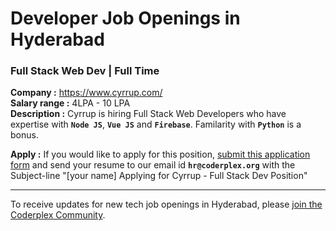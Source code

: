 # Developer Job Openings in Hyderabad

### Full Stack Web Dev | Full Time 
**Company :** <https://www.cyrrup.com/>   
**Salary range :** 4LPA - 10 LPA  
**Description :** Cyrrup is hiring Full Stack Web Developers who have expertise with **`Node JS`**, **`Vue JS`** and **`Firebase`**. Familarity with **`Python`** is a bonus.   

**Apply :** If you would like to apply for this position, [submit this application form](https://docs.google.com/forms/d/e/1FAIpQLSdYZ8Lyvyrkn9u9F_Ea3TxauOp3QTvlrhkGVVdbht7g2uhZFQ/viewform) and send your resume to our email id **`hr@coderplex.org`** with the Subject-line "[your name] Applying for Cyrrup - Full Stack Dev Position"

<hr>

To receive updates for new tech job openings in Hyderabad, please [join the Coderplex Community](https://coderplex.org/join).
